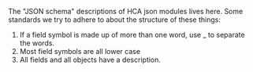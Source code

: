 The "JSON schema" descriptions of HCA json modules lives here.
Some standards we try to adhere to about the structure of these things:

1) If a field symbol is made up of more than one word, use _ to separate the words.
2) Most field symbols are all lower case
3) All fields and all objects have a description.
